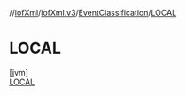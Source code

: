 //[iofXml](../../../../index.md)/[iofXml.v3](../../index.md)/[EventClassification](../index.md)/[LOCAL](index.md)

# LOCAL

[jvm]\
[LOCAL](index.md)
